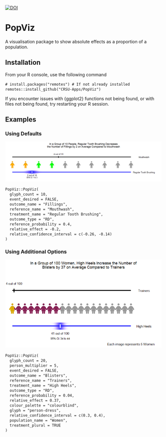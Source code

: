 [![DOI](https://zenodo.org/badge/978636174.svg)](https://doi.org/10.5281/zenodo.15424132)

# PopViz

A visualisation package to show absolute effects as a proportion of a population.

## Installation

From your R console, use the following command

```         
# install.packages("remotes") # If not already installed
remotes::install_github("CRSU-Apps/PopViz")
```

If you encounter issues with {ggplot2} functions not being found, or with files not being found, try restarting your R session.

## Examples

### Using Defaults

![Simple visualisation example](images/example1.png)

```         
PopViz::PopViz(
  glyph_count = 10,
  event_desired = FALSE,
  outcome_name = "Fillings",
  reference_name = "Mouthwash",
  treatment_name = "Regular Tooth Brushing",
  outcome_type = "RD",
  reference_probability = 0.4,
  relative_effect = -0.2,
  relative_confidence_interval = c(-0.26, -0.14)
)
```

### Using Additional Options

![Simple visualisation example](images/example2.png)

```         
PopViz::PopViz(
  glyph_count = 20,
  person_multiplier = 5,
  event_desired = FALSE,
  outcome_name = "Blisters",
  reference_name = "Trainers",
  treatment_name = "High Heels",
  outcome_type = "RD",
  reference_probability = 0.04,
  relative_effect = 0.37,
  colour_palette = "colourblind",
  glyph = "person-dress",
  relative_confidence_interval = c(0.3, 0.4),
  population_name = "Women",
  treatment_plural = TRUE
)
```
